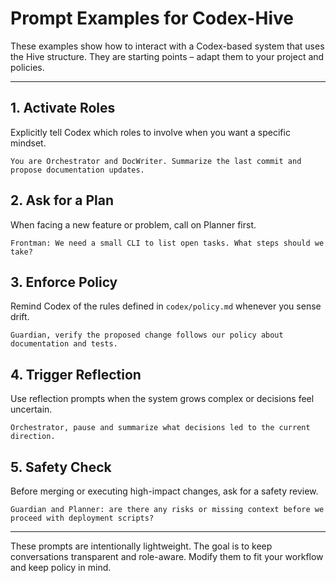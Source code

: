 # Prompt Examples for Codex-Hive

These examples show how to interact with a Codex-based system that uses the Hive structure. They are starting points – adapt them to your project and policies.

---

## 1. Activate Roles

Explicitly tell Codex which roles to involve when you want a specific mindset.

```
You are Orchestrator and DocWriter. Summarize the last commit and propose documentation updates.
```

## 2. Ask for a Plan

When facing a new feature or problem, call on Planner first.

```
Frontman: We need a small CLI to list open tasks. What steps should we take?
```

## 3. Enforce Policy

Remind Codex of the rules defined in `codex/policy.md` whenever you sense drift.

```
Guardian, verify the proposed change follows our policy about documentation and tests.
```

## 4. Trigger Reflection

Use reflection prompts when the system grows complex or decisions feel uncertain.

```
Orchestrator, pause and summarize what decisions led to the current direction.
```

## 5. Safety Check

Before merging or executing high-impact changes, ask for a safety review.

```
Guardian and Planner: are there any risks or missing context before we proceed with deployment scripts?
```

---

These prompts are intentionally lightweight. The goal is to keep conversations transparent and role-aware. Modify them to fit your workflow and keep policy in mind.
